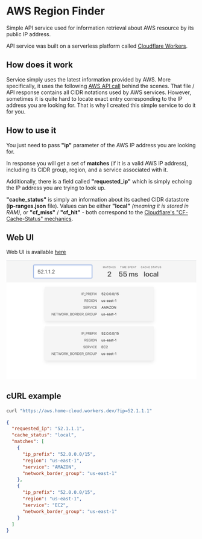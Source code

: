 # AWS Region Finder

Simple API service used for information retrieval about AWS resource by its public IP address.

API service was built on a serverless platform called [Cloudflare Workers](https://workers.cloudflare.com).

## How does it work

Service simply uses the latest information provided by AWS. More specifically, it uses the following [AWS API call](https://ip-ranges.amazonaws.com/ip-ranges.json) behind the scenes. That file / API response contains all CIDR notations used by AWS services. However, sometimes it is quite hard to locate exact entry corresponding to the IP address you are looking for. That is why I created this simple service to do it for you.

## How to use it

You just need to pass **"ip"** parameter of the AWS IP address you are looking for.

In response you will get a set of **matches** (if it is a valid AWS IP address), including its CIDR group, region, and a service associated with it.

Additionally, there is a field called **"requested_ip"** which is simply echoing the IP address you are trying to look up.

**"cache_status"** is simply an information about its cached CIDR datastore (**ip-ranges.json** file). Values can be either **"local"** _(meaning it is stored in RAM)_, or **"cf_miss"** / **"cf_hit"** - both correspond to the [Cloudflare's "CF-Cache-Status" mechanics](https://support.cloudflare.com/hc/en-us/articles/200172516-Understanding-Cloudflare-s-CDN).

## Web UI

Web UI is available [here](https://aws-ui.home-cloud.workers.dev)

[![Screenshot of the Web UI's example results](./assets/web_ui.png)](https://aws-ui.home-cloud.workers.dev)

## cURL example

```bash
curl "https://aws.home-cloud.workers.dev/?ip=52.1.1.1"
```

```json
{
  "requested_ip": "52.1.1.1",
  "cache_status": "local",
  "matches": [
    {
      "ip_prefix": "52.0.0.0/15",
      "region": "us-east-1",
      "service": "AMAZON",
      "network_border_group": "us-east-1"
    },
    {
      "ip_prefix": "52.0.0.0/15",
      "region": "us-east-1",
      "service": "EC2",
      "network_border_group": "us-east-1"
    }
  ]
}
```
